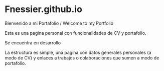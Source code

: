 # Fnessier.github.io
Bienvenido a mi Portafolio / Welcome to my Portfolio


Esta es una pagina personal con funcionalidades de CV y portafolio.

Se encuentra en desarrollo

La estructura es simple, una pagina con datos generales personales (a modo de CV) y enlaces a trabajos o colaboraciones que sumen a modo de portafolio.
